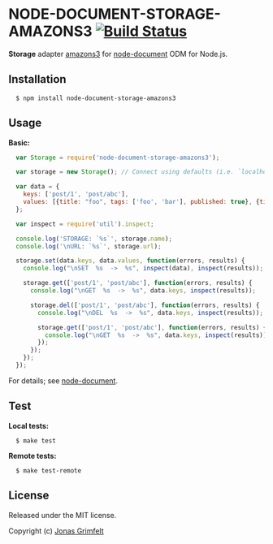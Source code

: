 # NODE-DOCUMENT-STORAGE-AMAZONS3 [![Build Status](https://secure.travis-ci.org/grimen/node-document-storage-amazons3.png)](http://travis-ci.org/grimen/node-document-storage-amazons3)

**Storage** adapter [amazons3](http://aws.amazon.com/s3) for [node-document](https://github.com/grimen/node-document) ODM for Node.js.


## Installation

```shell
  $ npm install node-document-storage-amazons3
```


## Usage

**Basic:**

```javascript
  var Storage = require('node-document-storage-amazons3');

  var storage = new Storage(); // Connect using defaults (i.e. `localhost`)

  var data = {
    keys: ['post/1', 'post/abc'],
    values: [{title: "foo", tags: ['foo', 'bar'], published: true}, {title: "bar", tags: ['baz'], published: false}]
  };

  var inspect = require('util').inspect;

  console.log('STORAGE: `%s`', storage.name);
  console.log('\nURL: `%s`', storage.url);

  storage.set(data.keys, data.values, function(errors, results) {
    console.log("\nSET  %s  ->  %s", inspect(data), inspect(results));

    storage.get(['post/1', 'post/abc'], function(errors, results) {
      console.log("\nGET  %s  ->  %s", data.keys, inspect(results));

      storage.del(['post/1', 'post/abc'], function(errors, results) {
        console.log("\nDEL  %s  ->  %s", data.keys, inspect(results));

        storage.get(['post/1', 'post/abc'], function(errors, results) {
          console.log("\nGET  %s  ->  %s", data.keys, inspect(results));
        });
      });
    });
  });
```

For details; see [node-document](https://github.com/grimen/node-document).


## Test

**Local tests:**

```shell
  $ make test
```

**Remote tests:**

```shell
  $ make test-remote
```


## License

Released under the MIT license.

Copyright (c) [Jonas Grimfelt](http://github.com/grimen)
